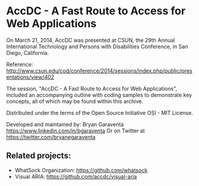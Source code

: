 AccDC - A Fast Route to Access for Web Applications
===

On March 21, 2014, AccDC was presented at CSUN, the 29th Annual International Technology and Persons with Disabilities Conference, in San Diego, California. 

Reference: http://www.csun.edu/cod/conference/2014/sessions/index.php/public/presentations/view/402

The session, "AccDC - A Fast Route to Access for Web Applications", included an accompanying outline with coding samples to demonstrate key concepts, all of which may be found within this archive.

Distributed under the terms of the Open Source Initiative OSI - MIT License.

Developed and maintained by: Bryan Garaventa https://www.linkedin.com/in/bgaraventa
Or on Twitter at https://twitter.com/bryanegaraventa

Related projects:
-----

* WhatSock Organization: https://github.com/whatsock
* Visual ARIA: https://github.com/accdc/visual-aria
